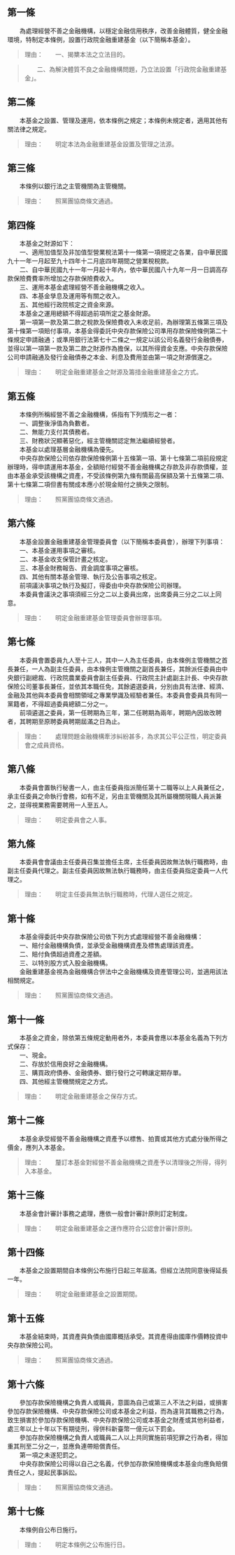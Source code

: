 第一條 
-------
　　為處理經營不善之金融機構，以穩定金融信用秩序，改善金融體質，健全金融環境，特制定本條例，設置行政院金融重建基金（以下簡稱本基金）。  
> 理由：　　一、揭櫫本法之立法目的。

> 　　二、為解決體質不良之金融機構問題，乃立法設置「行政院金融重建基金」。



第二條 
-------
　　本基金之設置、管理及運用，依本條例之規定；本條例未規定者，適用其他有關法律之規定。  
> 理由：　　明定本法為金融重建基金設置及管理之法源。



第三條 
-------
　　本條例以銀行法之主管機關為主管機關。  
> 理由：　　照黨團協商條文通過。



第四條 
-------
　　本基金之財源如下：  
　　一、適用加值型及非加值型營業稅法第十一條第一項規定之各業，自中華民國九十一年一月起至九十四年十二月底四年期間之營業稅稅款。  
　　二、自中華民國九十一年一月起十年內，依中華民國八十九年一月一日調高存款保險費費率所增加之存款保險費收入。  
　　三、運用本基金處理經營不善金融機構之收入。  
　　四、本基金孳息及運用等有關之收入。  
　　五、其他經行政院核定之資金來源。  
　　本基金之運用總額不得超過前項所定之基金財源。  
　　第一項第一款及第二款之稅款及保險費收入未收足前，為辦理第五條第三項及第十條第一項賠付事項，本基金得委託中央存款保險公司準用存款保險條例第二十條規定申請融通；或準用銀行法第七十二條之一規定以該公司名義發行金融債券，並得以第一項第一款及第二款之財源作為擔保，以其所得資金支應。中央存款保險公司申請融通及發行金融債券之本金、利息及費用並由第一項之財源償還之。  
> 理由：　　明定金融重建基金之財源及籌措金融重建基金之方式。



第五條 
-------
　　本條例所稱經營不善之金融機構，係指有下列情形之一者：  
　　一、調整後淨值為負數者。  
　　二、無能力支付其債務者。  
　　三、財務狀況顯著惡化，經主管機關認定無法繼續經營者。  
　　本基金以處理基層金融機構為優先。  
　　中央存款保險公司依存款保險條例第十五條第一項、第十七條第二項前段規定辦理時，得申請運用本基金，全額賠付經營不善金融機構之存款及非存款債權，並由本基金承受該機構之資產，不受該條例第九條有關最高保額及第十五條第二項、第十七條第二項但書有關成本應小於現金賠付之損失之限制。  
> 理由：　　照黨團協商條文通過。



第六條 
-------
　　本基金設置金融重建基金管理委員會（以下簡稱本委員會），辦理下列事項：  
　　一、本基金運用事項之審核。  
　　二、本基金收支保管計畫之核定。  
　　三、本基金財務報告、資金調度事項之審核。  
　　四、其他有關本基金管理、執行及公告事項之核定。  
　　前項議決事項之執行及擬訂，得委由中央存款保險公司辦理。  
　　本委員會議決之事項須經三分之二以上委員出席，出席委員三分之二以上同意。  
> 理由：　　明定金融重建基金管理委員會辦理事項。



第七條 
-------
　　本委員會置委員九人至十三人，其中一人為主任委員，由本條例主管機關之首長兼任，一人為副主任委員，由本條例主管機關之副首長兼任，其餘派任委員由中央銀行副總裁、行政院農業委員會副主任委員、行政院主計處副主計長、中央存款保險公司董事長兼任，並依其本職任免，其餘遴選委員，分別由具有法律、經濟、金融及其他與本委員會相關領域之專業學識及經驗者兼任。本委員會委員具有同一黨籍者，不得超過委員總額二分之一。  
　　前項遴選之委員，第一任聘期為三年，第二任聘期為兩年，聘期內因故改聘者，其聘期至原聘委員聘期屆滿之日為止。  
> 理由：　　處理問題金融機構牽涉糾紛甚多，為求其公平公正性，明定委員會之成員資格。



第八條 
-------
　　本委員會置執行秘書一人，由主任委員指派簡任第十二職等以上人員兼任之，承主任委員之命執行會務，如有不足，另由主管機關及其所屬機關現職人員派兼之，並得視業務需要聘用一人至五人。  
> 理由：　　明定委員會之人事。



第九條 
-------
　　本委員會會議由主任委員召集並擔任主席，主任委員因故無法執行職務時，由副主任委員代理之。副主任委員因故無法執行職務時，由主任委員指定委員一人代理之。  
> 理由：　　明定主任委員無法執行職務時，代理人選任之規定。



第十條 
-------
　　本基金得委託中央存款保險公司依下列方式處理經營不善金融機構：  
　　一、賠付金融機構負債，並承受金融機構資產及標售處理該資產。  
　　二、賠付負債超過資產之差額。  
　　三、以特別股方式入股金融機構。  
　　金融重建基金視為金融機構合併法中之金融機構及資產管理公司，並適用該法相關規定。  
> 理由：　　照黨團協商條文通過。



第十一條 
---------
　　本基金之資金，除依第五條規定動用者外，本委員會應以本基金名義為下列方式保存：  
　　一、現金。  
　　二、存放於信用良好之金融機構。  
　　三、購買政府債券、金融債券、銀行發行之可轉讓定期存單。  
　　四、其他經主管機關規定之方式。  
> 理由：　　明定金融重建基金之保存方式。



第十二條 
---------
　　本基金承受經營不善金融機構之資產予以標售、拍賣或其他方式處分後所得之價金，應列入本基金。  
> 理由：　　釐訂本基金對經營不善金融機構之資產予以清理後之所得，得列入本基金。



第十三條 
---------
　　本基金會計審計事務之處理，應依一般會計審計原則訂定制度。  
> 理由：　　明定金融重建基金之運作應符合公認會計審計原則。



第十四條 
---------
　　本基金之設置期間自本條例公布施行日起三年屆滿。但經立法院同意後得延長一年。  
> 理由：　　明定金融重建基金之設置期間。



第十五條 
---------
　　本基金結束時，其資產與負債由國庫概括承受。其資產得由國庫作價轉投資中央存款保險公司。  
> 理由：　　照黨團協商條文通過。



第十六條 
---------
　　參加存款保險機構之負責人或職員，意圖為自己或第三人不法之利益，或損害參加存款保險機構、中央存款保險公司或本基金之利益，而為違背其職務之行為，致生損害於參加存款保險機構、中央存款保險公司或本基金之財產或其他利益者，處三年以上十年以下有期徒刑，得併科新臺幣一億元以下罰金。  
　　參加存款保險機構之負責人或職員二人以上共同實施前項犯罪之行為者，得加重其刑至二分之一，並應負連帶賠償責任。  
　　第一項之未遂犯罰之。  
　　中央存款保險公司得以自己之名義，代參加存款保險機構或本基金向應負賠償責任之人，提起民事訴訟。  
> 理由：　　照黨團協商條文通過。



第十七條 
---------
　　本條例自公布日施行。  
> 理由：　　明定本條例之公布施行日。
